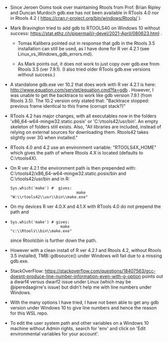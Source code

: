 
- Since Jeroen Ooms took over maintaining Rtools from Prof. Brian Ripley and Duncan Murdoch gdb.exe has not been available in 
    RTools 4.0 nor in Rtools 4.2 ( https://cran.r-project.org/bin/windows/Rtools/ ). 

- Mark Bravington tried to add gdb to RTOOLS40 on Windows 10 without success: https://stat.ethz.ch/pipermail/r-devel/2021-April/080623.html . 

   - Tomas Kalibera pointed out in response that gdb in the Rtools 3.5 installation can still be used, as I have done for R ver 4.2.1 (see Linux_vs_Windows_gdb_errors.md). 
      
    - As Mark points out, it does not work to just copy over gdb.exe from Rtools 3.5 (ver 7.9.1). (I also tried older RTools gdb.exe versions without success.)
    
- A standalone gdb.exe ver 10.2 that does work with R ver 4.2.1 is here: http://www.equation.com/servlet/equation.cmd?fa=gdb . 
    However, I was unable to get the backtrace to work like gdb version 7.9.1 (from Rtools 3.5). The 10.2 version only stated that:
    "Backtrace stopped: previous frame identical to this frame (corrupt stack?)"
    
- RTools 4.2 has major changes, with all executables now in the folders 'x86_64-w64-mingw32.static.posix' or 'C:\rtools42/usr/bin'. An empty skeleton
      of folders still exists. Also, "All libraries are included, instead of relying on external sources for downloading them. 
      Rtools42 takes slightly over 3G when installed."
      
- RTools 4.0 and 4.2 use an environment variable: "RTOOLS4X_HOME" which gives the path of where Rtools 4.X is located (defaults to C:\rtools4X).
 
- On R ver 4.2.1 the environment path is then prepended with: C:\rtools42/x86_64-w64-mingw32.static.posix/bin and C:\rtools42/usr/bin 
   and in R:
   
      Sys.which('make') #  gives:
                                   make 
      "W:\\rtools42\\usr\\bin\\make.exe" 
   
- On my devices R ver 4.0.X and 4.1.X with RTools 4.0 do not prepend the path and 
-    
      Sys.which('make') # gives:
                            make 
      "c:\\Rtools\\bin\\make.exe" 
   
  since Rtools\bin is further down the path.
  
- However with a clean install of R ver 4.2.1 and Rtools 4.2, without Rtools 3.5 installed, TMB::gdbsource() under Windows
    will fail due to a missing gdb.exe.
    
- StackOverFlow: https://stackoverflow.com/questions/18407563/gcc-doesnt-produce-line-number-information-even-with-g-option
   points out a dwarf4 versus dwarf2 issue under Linux (which may be @iperedaagirre's issue) but didn't help me with line numbers under Windows.
   
- With the many options I have tried, I have not been able to get any gdb version under Windows 10 to give line numbers and hence the reason for this WSL repo.     
   
- To edit the user system path and other variables on a Windows 10 machine without Admin rights, search for 'env' and 
       click on 'Edit environmental variables for your account'.
     
